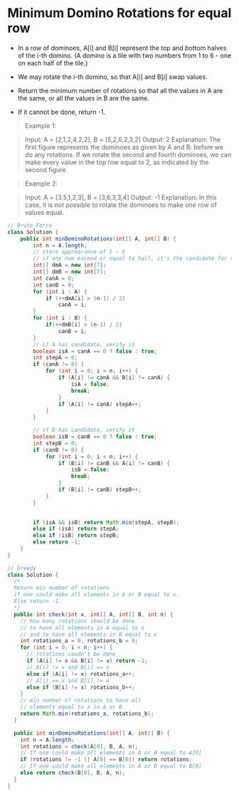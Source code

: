 # Minimum Domino Rotations for equal row

- In a row of dominoes, A[i] and B[i] represent the top and bottom halves of the i-th domino.  (A domino is a tile with two numbers from 1 to 6 - one on each half of the tile.)

- We may rotate the i-th domino, so that A[i] and B[i] swap values.

- Return the minimum number of rotations so that all the values in A are the same, or all the values in B are the same.

- If it cannot be done, return -1.

 

> Example 1:

> Input: A = [2,1,2,4,2,2], B = [5,2,6,2,3,2]
> Output: 2
> Explanation: 
> The first figure represents the dominoes as given by A and B: before we do any rotations.
> If we rotate the second and fourth dominoes, we can make every value in the top row equal to 2, as indicated by the second figure.

> Example 2:

> Input: A = [3,5,1,2,3], B = [3,6,3,3,4]
> Output: -1
> Explanation: 
> In this case, it is not possible to rotate the dominoes to make one row of values equal.

```java
// Brute Force
class Solution {
    public int minDominoRotations(int[] A, int[] B) {
        int n = A.length;
        // store apprearance of 1 ~ 6
        // if any num exceed or equal to half, it's the candidate for this domino 
        int[] dmA = new int[7];
        int[] dmB = new int[7];
        int canA = 0;
        int canB = 0;
        for (int i : A) {
            if (++dmA[i] > (n-1) / 2)
                canA = i;
        }
        for (int i : B) {
            if(++dmB[i] > (n-1) / 2)
                canB = i;
        } 
        // if A has candidate, verify it
        boolean isA = canA == 0 ? false : true;
        int stepA = 0;
        if (canA != 0) {
            for (int i = 0; i < n; i++) {
                if (A[i] != canA && B[i] != canA) {
                    isA = false;
                    break;
                }
                if (A[i] != canA) stepA++;
            }
        }

        // if B has candidate, verify it
        boolean isB = canB == 0 ? false : true;
        int stepB = 0;
        if (canB != 0) {
            for (int i = 0; i < n; i++) {
                if (B[i] != canB && A[i] != canB) {
                    isB = false;
                    break;
                }
                if (B[i] != canB) stepB++;
            }
        }

        
        if (isA && isB) return Math.min(stepA, stepB);
        else if (isA) return stepA;
        else if (isB) return stepB;
        else return -1;
    }
}

// Greedy
class Solution {
  /*
  Return min number of rotations 
  if one could make all elements in A or B equal to x.
  Else return -1.
  */
  public int check(int x, int[] A, int[] B, int n) {
    // how many rotations should be done
    // to have all elements in A equal to x
    // and to have all elements in B equal to x
    int rotations_a = 0, rotations_b = 0;
    for (int i = 0; i < n; i++) {
      // rotations coudn't be done
      if (A[i] != x && B[i] != x) return -1;
      // A[i] != x and B[i] == x
      else if (A[i] != x) rotations_a++;
      // A[i] == x and B[i] != x    
      else if (B[i] != x) rotations_b++;
    }
    // min number of rotations to have all
    // elements equal to x in A or B
    return Math.min(rotations_a, rotations_b);
  }

  public int minDominoRotations(int[] A, int[] B) {
    int n = A.length;
    int rotations = check(A[0], B, A, n);
    // If one could make all elements in A or B equal to A[0]
    if (rotations != -1 || A[0] == B[0]) return rotations;
    // If one could make all elements in A or B equal to B[0]
    else return check(B[0], B, A, n);
  }
}
```

